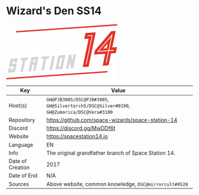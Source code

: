 # Wizard's Den SS14

![LOGO](logo.png)

| Key  | Value |
| ------------- | ------------- |
| Host(s) | `GH@PJB3005/DSC@PJB#3005`, `GH@Silvertorch5/DSC@Silver#0190`, `GH@Zumorica/DSC@Vera#3100` |
| Repository  | https://github.com/space-wizards/space-station-14 |
| Discord  | https://discord.gg/MwDDf6t |
| Website | https://spacestation14.io |
| Language | EN |
| Info | The original grandfather branch of Space Station 14. |
| Date of Creation | 2017 |
| Date of End |  N/A |
| Sources | Above website, common knowledge, `DSC@mirrorcult#9528` |